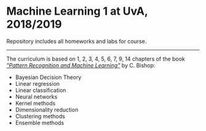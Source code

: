 # Machine Learning 1 at UvA, 2018/2019

Repository includes all homeworks and labs for course.
<hr>

The curriculum is based on 1, 2, 3, 4, 5, 6, 7, 9, 14 chapters of the book [*"Pattern Recognition and Machine Learning"*](https://www.springer.com/gp/book/9780387310732) by C. Bishop:
- Bayesian Decision Theory
- Linear regression
- Linear classification
- Neural networks
- Kernel methods
- Dimensionality reduction
- Clustering methods
- Ensemble methods
